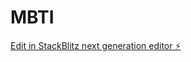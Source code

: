 # MBTI

[Edit in StackBlitz next generation editor ⚡️](https://stackblitz.com/~/github.com/mannymarciano/MBTI)
